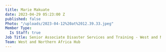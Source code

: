 ```yaml
---
title: Marie Makuate
date: 2023-04-29 05:23:00 Z
published: false
Photo: "/uploads/2023-04-12%20at%2012.39.33.jpeg"
Member Type:
  Is Staff: true
Job Title: Senior Associate Disaster Services and Training - West and Northern Africa
Team: West and Northern Africa Hub
---
```


